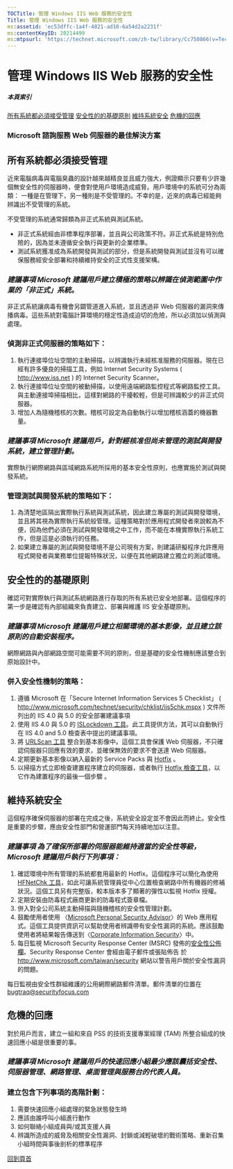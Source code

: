 ```yaml
---
TOCTitle: 管理 Windows IIS Web 服務的安全性
Title: 管理 Windows IIS Web 服務的安全性
ms:assetid: 'ec53dffc-1a4f-4821-ad10-6a54d2a2231f'
ms:contentKeyID: 20214499
ms:mtpsurl: 'https://technet.microsoft.com/zh-tw/library/Cc750866(v=TechNet.10)'
---
```


管理 Windows IIS Web 服務的安全性
=================================

##### 本頁索引

[](#aa)[所有系統都必須接受管理](#aa)
[](#ab)[安全性的的基礎原則](#ab)
[](#ac)[維持系統安全](#ac)
[](#ad)[危機的回應](#ad)

### Microsoft 諮詢服務 Web 伺服器的最佳解決方案

所有系統都必須接受管理
----------------------

近來電腦病毒與電腦臭蟲的設計越來越精良並且威力強大，例證顯示只要有少許幾個無安全性的伺服器時，便會對使用戶環境造成威脅。用戶環境中的系統可分為兩類： 一種是在管理下，另一種則是不受管理的。不幸的是，近來的病毒已經能夠辨識出不受管理的系統。

不受管理的系統通常歸類為非正式系統與測試系統。

-   非正式系統經由非標準程序部署，並且與公司政策不符。非正式系統是特別危險的，因為並未遵循安全執行與更新的企業標準。
-   測試系統獲准成為系統開發與測試的部分，但是系統開發與測試並沒有可以確保服務經安全部署和持續維持安全的正式性支援架構。

### *建議事項 Microsoft 建議用戶建立積極的策略以辨識在偵測範圍中作業的「非正式」系統。*

非正式系統讓病毒有機會另闢管道進入系統，並且透過非 Web 伺服器的漏洞來傳播病毒。這些系統對電腦計算環境的穩定性造成迫切的危險，所以必須加以偵測與處理。

### 偵測非正式伺服器的策略如下：

1.  執行連接埠位址空間的主動掃描，以辨識執行未經核准服務的伺服器。現在已經有許多優良的掃描工具，例如 Internet Security Systems ( <http://www.iss.net> ) 的 Internet Security Scanner。
2.  執行連接埠位址空間的被動掃描，以使用遠端網路監控程式等網路監控工具。與主動連接埠掃描相比，這樣對網路的干擾較輕，但是可辨識較少的非正式伺服器。
3.  增加人為隨機稽核的次數。稽核可設定為自動執行以增加稽核涵蓋的機器數量。

### *建議事項 Microsoft 建議用戶，針對經核准但尚未管理的測試與開發系統，建立管理計劃。*

實際執行網際網路與區域網路系統所採用的基本安全性原則，也應實施於測試與開發系統。

### 管理測試與開發系統的策略如下：

1.  為清楚地區隔出實際執行系統與測試系統，因此建立專屬的測試與開發環境，並且將其視為實際執行系統般管理。這種策略對於應用程式開發者來說較為不便，因為他們必須在測試與開發環境之中工作，而不能在本機實際執行系統工作，但是這是必須執行的任務。
2.  如果建立專屬的測試與開發環境不是公司現有方案，則建議研擬程序允許應用程式開發者與業務單位提報特殊狀況，以便在其他網路建立獨立的測試環境。

安全性的的基礎原則
------------------

確認可對實際執行與測試系統網路進行存取的所有系統已安全地部署。這個程序的第一步是確認有內部組織來負責建立、部署與維護 IIS 安全基礎原則。

### *建議事項 Microsoft 建議用戶建立相關環境的基本影像，並且建立該原則的自動安裝程序。*

網際網路與內部網路空間可能需要不同的原則，但是基礎的安全性機制應該整合到原始設計中。

### 併入安全性機制的策略：

1.  遵循 Microsoft 在「Secure Internet Information Services 5 Checklist」 ( <http://www.microsoft.com/technet/security/chklist/iis5chk.mspx> ) 文件所列出的 IIS 4.0 與 5.0 的安全部署建議事項
2.  使用 IIS 4.0 與 5.0 的 [ISLockdown 工具](http://www.microsoft.com/technet/security/tools/locktool.mspx)。此工具提供方法，其可以自動執行在 IIS 4.0 and 5.0 檢查表中提出的建議事項。
3.  將 [URLScan 工具](http://www.microsoft.com/technet/security/tools/urlscan.mspx) 整合到基本影像中。這個工具會保護 Web 伺服器，不只確認伺服器只回應有效的要求，並確保無效的要求不會送達 Web 伺服器。
4.  定期更新基本影像以納入最新的 Service Packs 與 [Hotfix](http://www.microsoft.com/technet/security/current.aspx) 。
5.  以掃描方式立即檢查建置程序建立的伺服器，或者執行 [Hotfix 檢查工具](http://www.microsoft.com/technet/security/tools/hfnetchk.mspx)，以它作為建置程序的最後一個步驟 。

維持系統安全
------------

這個程序確保伺服器的部署在完成之後，系統安全設定並不會因此而終止。安全性是重要的步驟，應由安全性部門和營運部門每天持續地加以注意。

### *建議事項 為了確保所部署的伺服器能維持適當的安全性等級，Microsoft 建議用戶執行下列事項：*

1.  確認環境中所有管理的系統都套用最新的 Hotfix。這個程序可以簡化為使用 [HFNetChk 工具](http://www.microsoft.com/technet/security/tools/hfnetchk.mspx)，如此可讓系統管理員從中心位置檢查網路中所有機器的修補狀況。這個工具另有完整版，較本版本多了顯著的彈性以監視 Hotfix 授權。
2.  定期安裝由防毒程式廠商更新的防毒程式簽章檔。
3.  併入對全公司系統主動掃描與隨機稽核的安全性管理計劃。
4.  鼓勵使用者使用 〈[Microsoft Personal Security Advisor](http://www.microsoft.com/technet/security/tools/mpsa.mspx)〉的 Web 應用程式。這個工具提供資訊可以幫助使用者辨識帶有安全性漏洞的系統。應該鼓勵使用者將結果報告傳送到〈[Corporate Information Security](http://www.microsoft.com/technet/security/bulletin/alertus.aspx)〉中。
5.  每日監視 Microsoft Security Response Center (MSRC) 發佈的[安全性公佈欄](http://www.microsoft.com/technet/security/current.aspx)。Security Response Center 會經由電子郵件或張貼佈告 於 <http://www.microsoft.com/taiwan/security> 網站以警告用戶關於安全性漏洞的問題。

每日監視由安全性群組維護的公用網際網路郵件清單。郵件清單的位置在 [bugtraq@securityfocus.com](mailto:%20bugtraq@securityfocus.com)

危機的回應
----------

對於用戶而言，建立一組和來自 PSS 的技術支援專案經理 (TAM) 所整合組成的快速回應小組是很重要的事。

### *建議事項 Microsoft 建議用戶的快速回應小組最少應該囊括安全性、伺服器管理、網路管理、桌面管理與服務台的代表人員。*

### 建立包含下列事項的高階計劃：

1.  需要快速回應小組處理的緊急狀態發生時
2.  應該由誰呼叫小組進行動作
3.  如何聯絡小組成員與/或其支援人員
4.  辨識所造成的威脅及相關安全性漏洞、封鎖或減輕破壞的戰術策略、重新召集小組時間與事後剖析的標準程序

[](#mainsection)[回到頁首](#mainsection)
